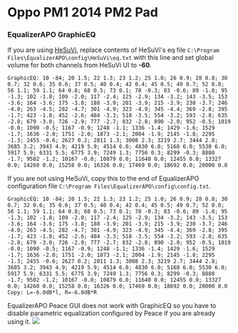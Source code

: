 # Oppo PM1 2014 PM2 Pad
### EqualizerAPO GraphicEQ
If you are using [HeSuVi](https://sourceforge.net/projects/hesuvi/), replace contents of HeSuVi's eq file `C:\Program Files\EqualizerAPO\config\HeSuVi\eq.txt` with this line and set global volume for both channels from HeSuVi UI to **-60**.
```
GraphicEQ: 10 -84; 20 1.5; 22 1.3; 23 1.2; 25 1.0; 26 0.9; 28 0.8; 30 0.7; 32 0.6; 35 0.6; 37 0.5; 40 0.4; 42 0.4; 45 0.5; 49 0.7; 52 0.8; 56 1.1; 59 1.1; 64 0.8; 68 0.5; 73 0.1; 78 -0.3; 83 -0.6; 89 -1.0; 95 -1.3; 102 -1.8; 109 -2.0; 117 -2.4; 125 -2.9; 134 -3.2; 143 -3.5; 153 -3.6; 164 -3.6; 175 -3.8; 188 -3.9; 201 -3.9; 215 -3.9; 230 -3.7; 246 -4.0; 263 -4.5; 282 -4.7; 301 -4.9; 323 -4.9; 345 -4.4; 369 -2.8; 395 -1.7; 423 -1.8; 452 -2.6; 484 -3.3; 518 -3.5; 554 -3.2; 593 -2.8; 635 -2.8; 679 -3.0; 726 -2.9; 777 -2.7; 832 -2.8; 890 -2.0; 952 -0.5; 1019 -0.0; 1090 -0.5; 1167 -0.9; 1248 -1.1; 1336 -1.4; 1429 -1.6; 1529 -1.7; 1636 -2.0; 1751 -2.0; 1873 -2.1; 2004 -1.9; 2145 -1.8; 2295 -1.3; 2455 -0.6; 2627 0.2; 2811 1.3; 3008 2.3; 3219 2.7; 3444 2.8; 3685 3.2; 3943 4.9; 4219 5.9; 4514 6.0; 4830 6.0; 5168 6.0; 5530 6.0; 5917 5.9; 6331 5.5; 6775 3.9; 7249 1.3; 7756 0.3; 8299 -0.3; 8880 -1.7; 9502 -1.2; 10167 -0.0; 10879 0.0; 11640 0.0; 12455 0.0; 13327 0.0; 14260 0.0; 15258 0.0; 16326 0.0; 17469 0.0; 18692 0.0; 20000 0.0
```
If you are not using HeSuVi, copy this to the end of EqualizerAPO configuration file `C:\Program Files\EqualizerAPO\config\config.txt`.
```
GraphicEQ: 10 -84; 20 1.5; 22 1.3; 23 1.2; 25 1.0; 26 0.9; 28 0.8; 30 0.7; 32 0.6; 35 0.6; 37 0.5; 40 0.4; 42 0.4; 45 0.5; 49 0.7; 52 0.8; 56 1.1; 59 1.1; 64 0.8; 68 0.5; 73 0.1; 78 -0.3; 83 -0.6; 89 -1.0; 95 -1.3; 102 -1.8; 109 -2.0; 117 -2.4; 125 -2.9; 134 -3.2; 143 -3.5; 153 -3.6; 164 -3.6; 175 -3.8; 188 -3.9; 201 -3.9; 215 -3.9; 230 -3.7; 246 -4.0; 263 -4.5; 282 -4.7; 301 -4.9; 323 -4.9; 345 -4.4; 369 -2.8; 395 -1.7; 423 -1.8; 452 -2.6; 484 -3.3; 518 -3.5; 554 -3.2; 593 -2.8; 635 -2.8; 679 -3.0; 726 -2.9; 777 -2.7; 832 -2.8; 890 -2.0; 952 -0.5; 1019 -0.0; 1090 -0.5; 1167 -0.9; 1248 -1.1; 1336 -1.4; 1429 -1.6; 1529 -1.7; 1636 -2.0; 1751 -2.0; 1873 -2.1; 2004 -1.9; 2145 -1.8; 2295 -1.3; 2455 -0.6; 2627 0.2; 2811 1.3; 3008 2.3; 3219 2.7; 3444 2.8; 3685 3.2; 3943 4.9; 4219 5.9; 4514 6.0; 4830 6.0; 5168 6.0; 5530 6.0; 5917 5.9; 6331 5.5; 6775 3.9; 7249 1.3; 7756 0.3; 8299 -0.3; 8880 -1.7; 9502 -1.2; 10167 -0.0; 10879 0.0; 11640 0.0; 12455 0.0; 13327 0.0; 14260 0.0; 15258 0.0; 16326 0.0; 17469 0.0; 18692 0.0; 20000 0.0
Copy: L=-6.0dB*l, R=-6.0dB*R
```
EqualizerAPO Peace GUI does not work with GraphicEQ so you have to disable parametric equalization configured by Peace if you are already using it.
![](https://raw.githubusercontent.com/jaakkopasanen/AutoEq/master/results/Innerfidelity%202017/innerfidelity/onear/Oppo%20PM1%202014%20PM2%20Pad/Oppo%20PM1%202014%20PM2%20Pad.png)
